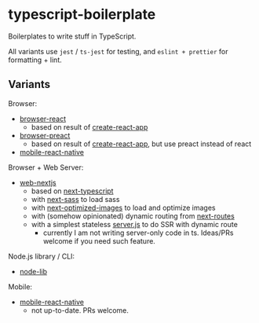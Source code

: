 # typescript-boilerplate

Boilerplates to write stuff in TypeScript.

All variants use `jest` / `ts-jest` for testing, and `eslint + prettier` for formatting + lint.

## Variants

Browser:

- [browser-react](browser-react/)
    - based on result of [create-react-app](#)
- [browser-preact](browser-preact/)
    - based on result of [create-react-app](#), but use preact instead of react
- [mobile-react-native](mobile-react-native/)

Browser + Web Server:

- [web-nextjs](web-nextjs/)
    - based on [next-typescript](https://github.com/zeit/next-plugins/tree/master/packages/next-typescript)
    - with [next-sass](https://github.com/zeit/next-plugins/tree/master/packages/next-sass) to load sass
    - with [next-optimized-images](https://www.npmjs.com/package/next-optimized-images) to load and optimize images
    - with (somehow opinionated) dynamic routing from [next-routes](https://github.com/fridays/next-routes)
    - with a simplest stateless [server.js](web-nextjs/server.js) to do SSR with dynamic route
        - currently I am not writing server-only code in ts. Ideas/PRs welcome if you need such feature.

<!-- - [web-express-react](web-express-react/) -->

Node.js library / CLI:

- [node-lib](node-lib/)

Mobile:

- [mobile-react-native](mobile-react-native/)
    - not up-to-date. PRs welcome.
